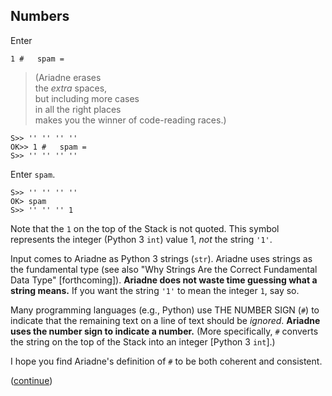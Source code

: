 ## Numbers

Enter

    1 #   spam =
    
> (Ariadne erases\
> the _extra_ spaces,\
> but including more cases\
> in all the right places\
> makes you the winner of code-reading races.)

    S>> '' '' '' ''
    OK>> 1 #   spam =
    S>> '' '' '' ''
    
Enter `spam`.

    S>> '' '' '' ''
    OK> spam
    S>> '' '' '' 1
    
Note that the `1` on the top of the Stack is not quoted.
This symbol represents the integer (Python 3 `int`) value 1, _not_ the string `'1'`.

Input comes to Ariadne as Python 3 strings (`str`).
Ariadne uses strings as the fundamental type
(see also "Why Strings Are the Correct Fundamental Data Type" [forthcoming]).
**Ariadne does not waste time guessing what a string means.**
If you want the string `'1'` to mean the integer `1`, say so.

Many programming languages (e.g., Python) use THE NUMBER SIGN (`#`) to indicate that the remaining text on a line of text should be _ignored_.
**Ariadne uses the number sign to indicate a number.**
(More specifically, `#` converts the string on the top of the Stack into an integer \[Python 3 `int`\].)

I hope you find Ariadne's definition of `#` to be both coherent and consistent.


([continue](https://github.com/dmparrishphd/Python4th/blob/master/2b/Tutorial/body5.md))
